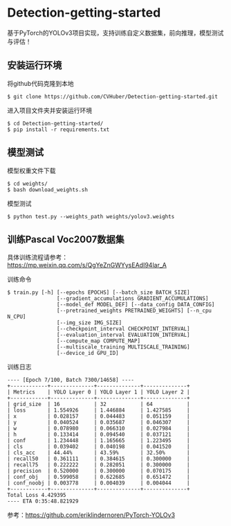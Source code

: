 # Detection-getting-started

基于PyTorch的YOLOv3项目实现，支持训练自定义数据集，前向推理，模型测试与评估！

## 安装运行环境

将github代码克隆到本地

```shell
$ git clone https://github.com/CVHuber/Detection-getting-started.git
```

进入项目文件夹并安装运行环境

```shell
$ cd Detection-getting-started/
$ pip install -r requirements.txt
```

## 模型测试

模型权重文件下载

```shell
$ cd weights/
$ bash download_weights.sh
```

模型测试

```shell
$ python test.py --weights_path weights/yolov3.weights
```

## 训练Pascal Voc2007数据集

具体训练流程请参考：https://mp.weixin.qq.com/s/QgYeZnGWYysEAdI94lar_A

训练命令

```shell
$ train.py [-h] [--epochs EPOCHS] [--batch_size BATCH_SIZE]
                [--gradient_accumulations GRADIENT_ACCUMULATIONS]
                [--model_def MODEL_DEF] [--data_config DATA_CONFIG]
                [--pretrained_weights PRETRAINED_WEIGHTS] [--n_cpu N_CPU]
                [--img_size IMG_SIZE]
                [--checkpoint_interval CHECKPOINT_INTERVAL]
                [--evaluation_interval EVALUATION_INTERVAL]
                [--compute_map COMPUTE_MAP]
                [--multiscale_training MULTISCALE_TRAINING]
                [--device_id GPU_ID]
```

训练日志

```
---- [Epoch 7/100, Batch 7300/14658] ----
+------------+--------------+--------------+--------------+
| Metrics    | YOLO Layer 0 | YOLO Layer 1 | YOLO Layer 2 |
+------------+--------------+--------------+--------------+
| grid_size  | 16           | 32           | 64           |
| loss       | 1.554926     | 1.446884     | 1.427585     |
| x          | 0.028157     | 0.044483     | 0.051159     |
| y          | 0.040524     | 0.035687     | 0.046307     |
| w          | 0.078980     | 0.066310     | 0.027984     |
| h          | 0.133414     | 0.094540     | 0.037121     |
| conf       | 1.234448     | 1.165665     | 1.223495     |
| cls        | 0.039402     | 0.040198     | 0.041520     |
| cls_acc    | 44.44%       | 43.59%       | 32.50%       |
| recall50   | 0.361111     | 0.384615     | 0.300000     |
| recall75   | 0.222222     | 0.282051     | 0.300000     |
| precision  | 0.520000     | 0.300000     | 0.070175     |
| conf_obj   | 0.599058     | 0.622685     | 0.651472     |
| conf_noobj | 0.003778     | 0.004039     | 0.004044     |
+------------+--------------+--------------+--------------+
Total Loss 4.429395
---- ETA 0:35:48.821929
```

参考：https://github.com/eriklindernoren/PyTorch-YOLOv3